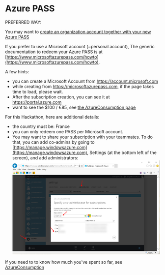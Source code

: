 # Azure PASS

PREFERRED WAY: 

You may want to [create an organization account together with your new Azure PASS](AzurePASSorg.md)

If you prefer to use a Microsoft account (~personal account),
The generic documentation to redeem your Azure PASS is at [https://www.microsoftazurepass.com/howto](https://www.microsoftazurepass.com/howto).

A few hints: 
- you can create a Microsoft Account from https://account.microsoft.com
- while creating from https://microsoftazurepass.com, if the page takes time to load, please wait. 
- After the subscription creation, you can see it at https://portal.azure.com
- want to see the $100 / €85, see [the AzureConsumption page](AzureConsumption.md)

For this Hackathon, here are additional details: 

- the country must be: France
- you can only redeem one PASS per Microsoft account. 
- You may want to share your subscription with your teammates. To do that, you can add co-admins by going to [https://manage.windowsazure.com](https://manage.windowsazure.com), Settings (at the bottom left of the screen), and add administrators:
![](azurepass/1.png)

If you need to to know how much you've spent so far, see [AzureConsumption](AzureConsumption.md)
